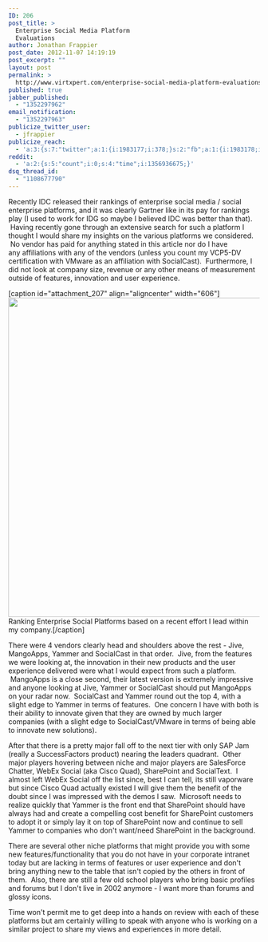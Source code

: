 ```yaml
---
ID: 206
post_title: >
  Enterprise Social Media Platform
  Evaluations
author: Jonathan Frappier
post_date: 2012-11-07 14:19:19
post_excerpt: ""
layout: post
permalink: >
  http://www.virtxpert.com/enterprise-social-media-platform-evaluations/
published: true
jabber_published:
  - "1352297962"
email_notification:
  - "1352297963"
publicize_twitter_user:
  - jfrappier
publicize_reach:
  - 'a:3:{s:7:"twitter";a:1:{i:1983177;i:378;}s:2:"fb";a:1:{i:1983178;i:39;}s:2:"wp";a:1:{i:0;i:9;}}'
reddit:
  - 'a:2:{s:5:"count";i:0;s:4:"time";i:1356936675;}'
dsq_thread_id:
  - "1108677790"
---
```

Recently IDC released their rankings of enterprise social media / social enterprise platforms, and it was clearly Gartner like in its pay for rankings play (I used to work for IDG so maybe I believed IDC was better than that).  Having recently gone through an extensive search for such a platform I thought I would share my insights on the various platforms we considered.  No vendor has paid for anything stated in this article nor do I have any affiliations with any of the vendors (unless you count my VCP5-DV certification with VMware as an affiliation with SocialCast).  Furthermore, I did not look at company size, revenue or any other means of measurement outside of features, innovation and user experience.

[caption id="attachment_207" align="aligncenter" width="606"]<a href="http://jonathanfrappier.files.wordpress.com/2012/11/enterprisesocial.jpg"><img class=" wp-image-207 " title="EnterpriseSocial" alt="" src="http://jonathanfrappier.files.wordpress.com/2012/11/enterprisesocial.jpg" width="606" height="640" /></a> Ranking Enterprise Social Platforms based on a recent effort I lead within my company.[/caption]

There were 4 vendors clearly head and shoulders above the rest - Jive, MangoApps, Yammer and SocialCast in that order.  Jive, from the features we were looking at, the innovation in their new products and the user experience delivered were what I would expect from such a platform.  MangoApps is a close second, their latest version is extremely impressive and anyone looking at Jive, Yammer or SocialCast should put MangoApps on your radar now.  SocialCast and Yammer round out the top 4, with a slight edge to Yammer in terms of features.  One concern I have with both is their ability to innovate given that they are owned by much larger companies (with a slight edge to SocialCast/VMware in terms of being able to innovate new solutions).

After that there is a pretty major fall off to the next tier with only SAP Jam (really a SuccessFactors product) nearing the leaders quadrant.  Other major players hovering between niche and major players are SalesForce Chatter, WebEx Social (aka Cisco Quad), SharePoint and SocialText.  I almost left WebEx Social off the list since, best I can tell, its still vaporware but since Cisco Quad actually existed I will give them the benefit of the doubt since I was impressed with the demos I saw.  Microsoft needs to realize quickly that Yammer is the front end that SharePoint should have always had and create a compelling cost benefit for SharePoint customers to adopt it or simply lay it on top of SharePoint now and continue to sell Yammer to companies who don't want/need SharePoint in the background.

There are several other niche platforms that might provide you with some new features/functionality that you do not have in your corporate intranet today but are lacking in terms of features or user experience and don't bring anything new to the table that isn't copied by the others in front of them.  Also, there are still a few old school players who bring basic profiles and forums but I don't live in 2002 anymore - I want more than forums and glossy icons.

Time won't permit me to get deep into a hands on review with each of these platforms but am certainly willing to speak with anyone who is working on a similar project to share my views and experiences in more detail.